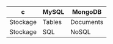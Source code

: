  c |	MySQL |	MongoDB
------------ | ------------- | ------------- 
Stockage | Tables |	Documents
Stockage | SQL |	NoSQL
